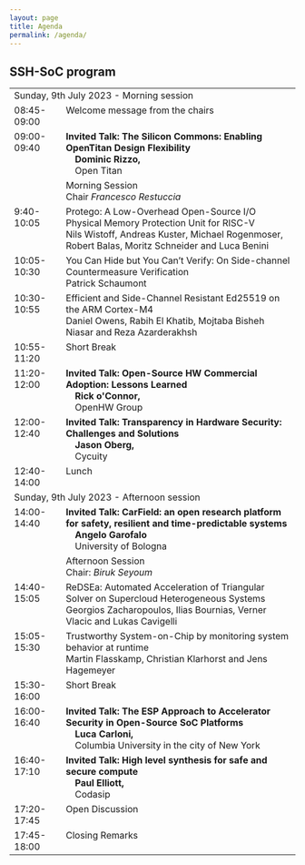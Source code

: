 ```yaml
---
layout: page
title: Agenda
permalink: /agenda/
---
```


## SSH-SoC program

<style type="text/css">
    * {
        margin: 0;
        padding: 0;
        text-indent: 0;
    }

    .p,
    p {
        color: black;
        font-family: Tahoma, sans-serif;
        font-style: normal;
        font-weight: bold;
        text-decoration: none;
        font-size: 18pt;
        margin: 0pt;
    }

    .s1 {
        color: black;
        font-family: Arial, sans-serif;
        font-style: normal;
        font-weight: normal;
        text-decoration: none;
        font-size: 10.5pt;
    }

    .s2 {
        color: black;
        font-family: Arial, sans-serif;
        font-style: normal;
        font-weight: normal;
        text-decoration: none;
        font-size: 10.5pt;
        vertical-align: 6pt;
    }

    .s3 {
        color: black;
        font-family: Arial, sans-serif;
        font-style: normal;
        font-weight: normal;
        text-decoration: none;
        font-size: 10.5pt;
        vertical-align: -6pt;
    }

    .s4 {
        color: black;
        font-family: Arial, sans-serif;
        font-style: normal;
        font-weight: bold;
        text-decoration: none;
        font-size: 10.5pt;
    }

    .s5 {
        color: black;
        font-family: Arial, sans-serif;
        font-style: italic;
        font-weight: normal;
        text-decoration: none;
        font-size: 10.5pt;
    }

    .s6 {
        color: black;
        font-family: Arial, sans-serif;
        font-style: italic;
        font-weight: normal;
        text-decoration: none;
        font-size: 9pt;
    }

    table,
    tbody {
        vertical-align: top;
        overflow: visible;
    }
</style>
<table class="program"  cellspacing="2" cellpadding="2">
    <tr>
        <td class="program-tag" colspan="2">
            Sunday, 9th July 2023 - Morning session
        </td>
    </tr>
    <tr>
        <td class="program-event">08:45-09:00</td>
        <td class="program-event">Welcome message from the chairs</td>
    </tr>
    <tr>
        <td class="program-special-event">09:00-09:40</td>
        <td class="program-special-event"><b>Invited Talk: The Silicon Commons: Enabling OpenTitan Design Flexibility</b>
            <b><br>&emsp;<a>Dominic Rizzo,</a></b>
            <br>&emsp;<a>Open Titan </a>
        </td>
    </tr>
    <tr>
        <td class="program-topic"></td>
        <td class="program-topic">Morning Session<br>
        Chair <i>Francesco Restuccia</i>
        </td>
    </tr>
    <tr>
        <td>
            9:40-10:05
        </td>
        <td>
            Protego: A Low-Overhead Open-Source I/O Physical Memory Protection Unit for RISC-V
            <br>
                <span class="program-speaker">Nils
                Wistoff, Andreas Kuster, Michael Rogenmoser, Robert Balas, Moritz Schneider and Luca Benini</span>
        </td>
    </tr>
    <tr>
        <td>
            10:05-10:30
        </td>
        <td>
            You Can Hide but You Can’t Verify: On Side-channel Countermeasure Verification
            <br><span class="program-speaker">Patrick
                Schaumont</span>
        </td>
    </tr>
    <tr>
        <td>
            10:30-10:55
        </td>
        <td>
            Efficient and Side-Channel Resistant Ed25519 on the ARM Cortex-M4
            <br>
            <span class="program-speaker">Daniel
                Owens, Rabih El Khatib, Mojtaba Bisheh Niasar and Reza Azarderakhsh</span>
        </td>
    </tr>
    <tr>
        <td class="program-break">10:55-11:20</td>
        <td class="program-break">Short Break</td>
    </tr>
    <tr>
        <td class="program-special-event">11:20-12:00</td>
        <td class="program-special-event"><b>Invited
                Talk: Open-Source HW Commercial Adoption: Lessons Learned
                </b>
            <b><br>&emsp;<a>Rick o&#39;Connor,</a></b>
            <br>&emsp;<a>OpenHW Group</a>
        </td>
    </tr>
    <tr>
        <td class="program-special-event">12:00-12:40</td>
        <td class="program-special-event"><b>Invited
                Talk: Transparency in Hardware Security: Challenges and Solutions</b>
            <b><br>&emsp;<a>Jason Oberg,</a></b>
            <br>&emsp;<a>Cycuity </a>
        </td>
    </tr>
    

    
   <tr>
        <td class="program-break">12:40-14:00</td>
        <td class="program-break">Lunch</td>
    </tr>
    <tr>
        <td class="program-tag" colspan="2">
            Sunday, 9th
                July 2023 - Afternoon session
        </td>
    </tr>
    <tr>
        <td class="program-special-event">14:00-14:40</td>
        <td class="program-special-event"><b>Invited
                Talk: CarField: an open research platform for safety, resilient and time-predictable systems
                </b>
            <b><br>&emsp;<a>Angelo
                Garofalo</a></b>
            <br>&emsp;<a>University of Bologna</a>
        </td>
    </tr>
   <tr>
        <td class="program-topic"></td>
        <td class="program-topic">Afternoon Session <br>Chair: <i>Biruk Seyoum</i></td>
    </tr>
    <tr>
        <td>
            14:40-15:05
        </td>
        <td>
            ReDSEa:
                Automated Acceleration of Triangular Solver on Supercloud Heterogeneous Systems
                <br><span class="program-speaker">Georgios
                Zacharopoulos, Ilias Bournias, Verner Vlacic and Lukas Cavigelli</span>
        </td>
    <tr>
        <td>
            15:05-15:30
        </td>
        <td>
                Trustworthy System-on-Chip by monitoring system behavior at runtime
                <br>
                <span class="program-speaker">Martin
                Flasskamp, Christian Klarhorst and Jens Hagemeyer</span>
        </td>
    </tr>
        <td class="program-break">15:30-16:00</td>
        <td class="program-break">Short Break</td>
    </tr>
    <tr>
        <td class="program-special-event">16:00-16:40</td>
        <td class="program-special-event"><b>Invited
                Talk: The ESP Approach to Accelerator Security in Open-Source SoC Platforms</b>
            <b><br>&emsp;<a>Luca Carloni,</a></b>
            <br>&emsp;<a>Columbia University in the city of New York </a>
        </td>
    </tr>
    <tr>
        <td class="program-special-event">16:40-17:10</td>
        <td class="program-special-event"><b>Invited Talk: High level synthesis for safe and secure compute</b>
            <b><br>&emsp;<a>Paul Elliott,</a></b>
            <br>&emsp;<a>Codasip </a>
        </td>
    </tr>
    <tr>
        <td class="program-event">17:20-17:45</td>
        <td class="program-event">Open Discussion</td>
    </tr>
    <tr>
        <td class="program-event">17:45-18:00</td>
        <td class="program-event">Closing Remarks</td>
    </tr>
</table>